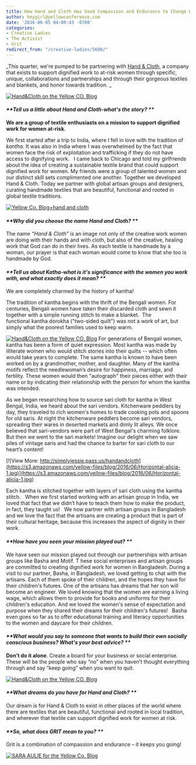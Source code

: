 ```yaml
---
title: How Hand and Cloth Has Used Compassion and Endurance to Change Women's Lives
author: heygirl@yellowconference.com
date: '2016-06-05 04:00:43 -0700'
categories:
- Creative Ladies
- The Activist
- Grit
redirect_from: "/creative-ladies/5690/"
---
```


_This quarter, we're pumped to be partnering with [Hand & Cloth,](http://handandcloth.org/?utm_source=yellowblog&utm_medium=blog&utm_campaign=yellow) a company that exists to support dignified work to at-risk women through specific, unique, collaborations and partnerships and through their gorgeous textiles and blankets, and honor towards tradition. _

[![Hand&Cloth on the Yellow CO. Blog](https://s3.amazonaws.com/yellow-files/blog/2016/06/Rohima3AF-2.jpg)](https://s3.amazonaws.com/yellow-files/blog/2016/06/Rohima3AF-2.jpg)

#### _**Tell us a little about Hand and Cloth-what's the story? **_

**We are a group of textile enthusiasts on a mission to support dignified work for women at-risk.**

We first started after a trip to India, where I fell in love with the tradition of _kantha._ It was also in India where I was overwhelmed by the fact that women face the risk of exploitation and trafficking if they do not have access to dignifying work.   I came back to Chicago and told my girlfriends about the idea of creating a sustainable textile brand that could support dignified work for women. My friends were a group of talented women and our distinct skill sets complimented one another. Together we developed Hand & Cloth. Today we partner with global artisan groups and designers, curating handmade textiles that are beautiful, functional and rooted in global textile traditions.

[![Yellow Co. Blog+hand and cloth](https://s3.amazonaws.com/yellow-files/blog/2016/06/1-Wisdom-Hor-Blessing-running.jpg)](https://s3.amazonaws.com/yellow-files/blog/2016/06/1-Wisdom-Hor-Blessing-running.jpg)

#### _**Why did you choose the name Hand and Cloth? **_

The name _“Hand & Cloth”_ is an image not only of the creative work women are doing with their hands and with cloth, but also of the creative, healing work that God can do in their lives. As each textile is handmade by a woman, our prayer is that each woman would come to know that she too is handmade by God.

#### _**Tell us about Katha-what is it's significance with the women you work with, and what exactly does it mean? **_

We are completely charmed by the history of kantha!

The tradition of kantha begins with the thrift of the Bengali women. For centuries, Bengali women have taken their discarded cloth and sewn it together with a simple running stitch to make a blanket.  The functional kantha dorokha ("two-sided quilt") was not a work of art, but simply what the poorest families used to keep warm.

[![Hand&Cloth on the Yellow CO. Blog](https://s3.amazonaws.com/yellow-files/blog/2016/06/hands-stitching.jpg)](https://s3.amazonaws.com/yellow-files/blog/2016/06/hands-stitching.jpg) For generations of Bengali women, kantha has been a form of quiet expression. Most kantha was made by illiterate women who would stitch stories into their quilts -- which often would take years to complete. The same kantha is known to have been worked on by a grandmother, mother, and daughter. Many of the kantha motifs reflect the needlewoman’s desire for happiness, marriage, and fertility. These women would then "autograph" their pieces either with their name or by indicating their relationship with the person for whom the kantha was intended.

As we began researching how to source sari cloth for kantha in West Bengal, India, we heard about the sari vendors. Kitchenware peddlers by day, they traveled to rich women's homes to trade cooking pots and spoons for old saris. At night the kitchenware peddlers become sari vendors, spreading their wares in deserted markets and dimly lit alleys. We once believed that sari-vendors were part of West Bengal's charming folklore. But then we went to the sari markets! Imagine our delight when we saw piles of vintage saris and had the chance to barter for sari cloth to our heart’s content!

[![View More: http://simplyjessie.pass.us/handandcloth](https://s3.amazonaws.com/yellow-files/blog/2016/06/Horizontal-alicia-1.jpg)](https://s3.amazonaws.com/yellow-files/blog/2016/06/Horizontal-alicia-1.jpg)

Each kantha is stitched together with layers of sari cloth using the kantha stitch.   When we first started working with an artisan group in India, we loved that fact that we didn’t have to teach them how to make the product, in fact, they taught us!   We now partner with artisan groups in Bangladesh and we love the fact that the artisans are creating a product that is part of their cultural heritage, because this increases the aspect of dignity in their work.

#### _**How have you seen your mission played out? **_

We have seen our mission played out through our partnerships with artisan groups like Basha and Motif. T hese social enterprises and artisan groups are committed to creating dignified work for women in Bangladesh. During a visit to our partner, Basha, in Bangladesh, we loved getting to chat with the artisans. Each of them spoke of their children, and the hopes they have for their children's futures. One of the artisans has dreams that her son will become an engineer. We loved knowing that the women are earning a living wage, which allows them to provide for books and uniforms for their children's education. And we loved the women's sense of expectation and purpose when they shared their dreams for their children's futures!   Basha even goes so far as to offer educational training and literacy opportunities to the women and daycare for their children.

#### _**What would you say to someone that wants to build their own socially conscious business? What's your best advice? **_

**Don’t do it alone**. Create a board for your business or social enterprise.   These will be the people who say “no” when you haven’t thought everything through and say “keep going” when you want to quit.

[![Hand&Cloth on the Yellow CO. Blog](https://s3.amazonaws.com/yellow-files/blog/2016/06/Jud-and-Alicia.jpg)](https://s3.amazonaws.com/yellow-files/blog/2016/06/Jud-and-Alicia.jpg)

#### _**What dreams do you have for Hand and Cloth? **_

Our dream is for Hand & Cloth to exist in other places of the world where there are textiles that are beautiful, functional and rooted in local tradition, and wherever that textile can support dignified work for women at risk.

#### _**So, what does GRIT mean to you? **_

Grit is a combination of compassion and endurance – it keeps you going!

[![SARA AULIE for the Yellow Co. Blog](https://s3.amazonaws.com/yellow-files/blog/2016/06/SARAAULIE.jpg)](http://handandcloth.org/?utm_source=yellowblog&utm_medium=blog&utm_campaign=yellow)

